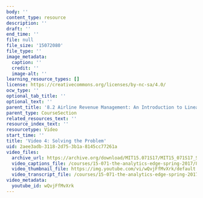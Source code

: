 ```yaml
---
body: ''
content_type: resource
description: ''
draft: ''
end_time: ''
file: null
file_size: '15072080'
file_type: ''
image_metadata:
  caption: ''
  credit: ''
  image-alt: ''
learning_resource_types: []
license: https://creativecommons.org/licenses/by-nc-sa/4.0/
ocw_type: ''
optional_tab_title: ''
optional_text: ''
parent_title: '8.2 Airline Revenue Management: An Introduction to Linear Optimization '
parent_type: CourseSection
related_resources_text: ''
resource_index_text: ''
resourcetype: Video
start_time: ''
title: 'Video 4: Solving the Problem'
uid: 2aee3adb-3118-2d75-3b1a-8145cc77261a
video_files:
  archive_url: https://archive.org/download/MIT15.071S17/MIT15_071S17_Session_8.2.06_300k.mp4
  video_captions_file: /courses/15-071-the-analytics-edge-spring-2017/81ec267afbcf5cf6beb6d3ac485b2010_wQvjFfMvXrk.vtt
  video_thumbnail_file: https://img.youtube.com/vi/wQvjFfMvXrk/default.jpg
  video_transcript_file: /courses/15-071-the-analytics-edge-spring-2017/42721d53bed65faa70f12756d1ec9972_wQvjFfMvXrk.pdf
video_metadata:
  youtube_id: wQvjFfMvXrk
---
```

